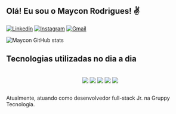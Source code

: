 ## Olá! Eu sou o Maycon Rodrigues! ✌️

[![Linkedin](https://img.shields.io/badge/LinkedIn-0077B5?style=for-the-badge&logo=linkedin&logoColor=white)](https://www.linkedin.com/in/maycon-rvp/)
[![Instagram](https://img.shields.io/badge/Instagram-E4405F?style=for-the-badge&logo=instagram&logoColor=white)](https://www.instagram.com/maycon.rvp/)
[![Gmail](https://img.shields.io/badge/Gmail-D14836?style=for-the-badge&logo=gmail&logoColor=white)](mailto:maycon.rvp@gmail.com)

![Maycon GitHub stats](https://github-readme-stats.vercel.app/api?username=mayconrvp&show_icons=true&theme=onedark&count_private=true)


## Tecnologias utilizadas no dia a dia
<div style="text-align:center;"><br/>
<img align="center" src="https://img.shields.io/badge/HTML5-E34F26?style=for-the-badge&logo=html5&logoColor=white"/> 
<img align="center" src="https://img.shields.io/badge/CSS-239120?&style=for-the-badge&logo=css3&logoColor=white"/>
<img align="center" src="https://img.shields.io/badge/JavaScript-F7DF1E?style=for-the-badge&logo=javascript&logoColor=black"/>
<img align="center" src="https://img.shields.io/badge/PHP-777BB4?style=for-the-badge&logo=php&logoColor=white"/>
<img align="center" src="https://img.shields.io/badge/Vue.js-35495E?style=for-the-badge&logo=vue.js&logoColor=4FC08D"/>
</div>
<br/>

Atualmente, atuando como desenvolvedor full-stack Jr. na Gruppy Tecnologia.
